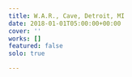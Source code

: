 ```yaml
---
title: W.A.R., Cave, Detroit, MI
date: 2018-01-01T05:00:00+00:00
cover: ''
works: []
featured: false
solo: true

---
```

